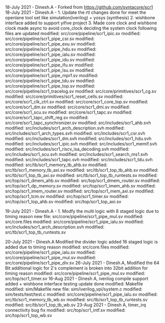 
18-July 2021 - Dinesh.A - Forked from https://github.com/syntacore/scr1
18-July 2021 - Dinesh.A - 1. Update the rtl changes done for meet the openlane tool set
                          like simulation(iverilog) + yosys (synthesis)
                          2. wishbone interface added to support yifive project 
                          3. Made core clock and wishbone clock made async to avoid
                             core_clock deciding the system clock
                          following files are updated
                         	modified:   src/core/pipeline/scr1_ipic.sv
                         	modified:   src/core/pipeline/scr1_pipe_csr.sv
                         	modified:   src/core/pipeline/scr1_pipe_exu.sv
                         	modified:   src/core/pipeline/scr1_pipe_hdu.sv
                         	modified:   src/core/pipeline/scr1_pipe_ialu.sv
                         	modified:   src/core/pipeline/scr1_pipe_idu.sv
                         	modified:   src/core/pipeline/scr1_pipe_ifu.sv
                         	modified:   src/core/pipeline/scr1_pipe_lsu.sv
                         	modified:   src/core/pipeline/scr1_pipe_mprf.sv
                         	modified:   src/core/pipeline/scr1_pipe_tdu.sv
                         	modified:   src/core/pipeline/scr1_pipe_top.sv
                         	modified:   src/core/pipeline/scr1_tracelog.sv
                         	modified:   src/core/primitives/scr1_cg.sv
                         	modified:   src/core/primitives/scr1_reset_cells.sv
                         	modified:   src/core/scr1_clk_ctrl.sv
                         	modified:   src/core/scr1_core_top.sv
                         	modified:   src/core/scr1_dm.sv
                         	modified:   src/core/scr1_dmi.sv
                         	modified:   src/core/scr1_scu.sv
                         	modified:   src/core/scr1_tapc.sv
                         	modified:   src/core/scr1_tapc_shift_reg.sv
                         	modified:   src/core/scr1_tapc_synchronizer.sv
                         	modified:   src/includes/scr1_ahb.svh
                         	modified:   src/includes/scr1_arch_description.svh
                         	modified:   src/includes/scr1_arch_types.svh
                         	modified:   src/includes/scr1_csr.svh
                         	modified:   src/includes/scr1_dm.svh
                         	modified:   src/includes/scr1_hdu.svh
                         	modified:   src/includes/scr1_ipic.svh
                         	modified:   src/includes/scr1_memif.svh
                         	modified:   src/includes/scr1_riscv_isa_decoding.svh
                         	modified:   src/includes/scr1_scu.svh
                         	modified:   src/includes/scr1_search_ms1.svh
                         	modified:   src/includes/scr1_tapc.svh
                         	modified:   src/includes/scr1_tdu.svh
                         	modified:   src/tb/scr1_memory_tb_ahb.sv
                         	modified:   src/tb/scr1_memory_tb_axi.sv
                         	modified:   src/tb/scr1_top_tb_ahb.sv
                         	modified:   src/tb/scr1_top_tb_axi.sv
                         	modified:   src/tb/scr1_top_tb_runtests.sv
                         	modified:   src/top/scr1_dmem_ahb.sv
                         	modified:   src/top/scr1_dmem_router.sv
                         	modified:   src/top/scr1_dp_memory.sv
                         	modified:   src/top/scr1_imem_ahb.sv
                         	modified:   src/top/scr1_imem_router.sv
                         	modified:   src/top/scr1_mem_axi.sv
                         	modified:   src/top/scr1_tcm.sv
                         	modified:   src/top/scr1_timer.sv
                         	modified:   src/top/scr1_top_ahb.sv
                         	modified:   src/top/scr1_top_axi.sv


19-July 2021 - Dinesh.A - 1. Modfy the multi logic with 8 staged logic due to timing reason
        new file:   src/core/pipeline/scr1_pipe_mul.sv
        modified:   src/core.files
	modified:   src/core/pipeline/scr1_pipe_ialu.sv
	modified:   src/includes/scr1_arch_description.svh
	modified:   src/tb/scr1_top_tb_runtests.sv

20-July 2021 - Dinesh.A  Modified the divider logic added 16 staged logic is added due to timing reason
	modified:   src/core.files
	modified:   src/core/pipeline/scr1_pipe_ialu.sv
	modified:   src/core/pipeline/scr1_pipe_mul.sv
        modified:   src/core/pipeline/scr1_pipe_div.sv
26-July 2021 - Dinesh.A, Modified the 64 Bit additional logic for 2's complement is broken into 32bit addition for timing reason
	modified:   src/core/pipeline/scr1_pipe_mul.sv
	modified:   src/top/scr1_timer.sv
16-Aug 2021 - Dinesh A, iverilog compile support added + wishbone interface testing update done
	modified:   Makefile
	modified:   sim/Makefile
	new file:   sim/iverilog_vpi/system.c
	modified:   sim/tests/test/test.c
	modified:   src/core/pipeline/scr1_pipe_ialu.sv
	modified:   src/tb/scr1_memory_tb_wb.sv
	modified:   src/tb/scr1_top_tb_runtests.sv
	modified:   src/tb/scr1_top_tb_wb.sv
23-Aug 2021 - Dinesh A, timer_irq connectivity bug fix
	modified:   src/top/scr1_intf.sv
	modified:   src/top/scr1_top_wb.sv


     

